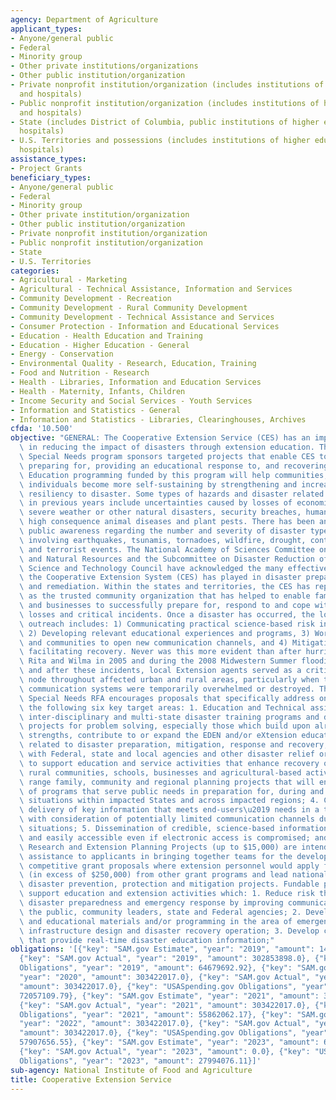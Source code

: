 ```yaml
---
agency: Department of Agriculture
applicant_types:
- Anyone/general public
- Federal
- Minority group
- Other private institutions/organizations
- Other public institution/organization
- Private nonprofit institution/organization (includes institutions of higher education
  and hospitals)
- Public nonprofit institution/organization (includes institutions of higher education
  and hospitals)
- State (includes District of Columbia, public institutions of higher education and
  hospitals)
- U.S. Territories and possessions (includes institutions of higher education and
  hospitals)
assistance_types:
- Project Grants
beneficiary_types:
- Anyone/general public
- Federal
- Minority group
- Other private institution/organization
- Other public institution/organization
- Private nonprofit institution/organization
- Public nonprofit institution/organization
- State
- U.S. Territories
categories:
- Agricultural - Marketing
- Agricultural - Technical Assistance, Information and Services
- Community Development - Recreation
- Community Development - Rural Community Development
- Community Development - Technical Assistance and Services
- Consumer Protection - Information and Educational Services
- Education - Health Education and Training
- Education - Higher Education - General
- Energy - Conservation
- Environmental Quality - Research, Education, Training
- Food and Nutrition - Research
- Health - Libraries, Information and Education Services
- Health - Maternity, Infants, Children
- Income Security and Social Services - Youth Services
- Information and Statistics - General
- Information and Statistics - Libraries, Clearinghouses, Archives
cfda: '10.500'
objective: "GENERAL: The Cooperative Extension Service (CES) has an important role\
  \ in reducing the impact of disasters through extension education. The Extension\
  \ Special Needs program sponsors targeted projects that enable CES to assist in\
  \ preparing for, providing an educational response to, and recovering from disasters.\
  \ Education programming funded by this program will help communities, families and\
  \ individuals become more self-sustaining by strengthening and increasing their\
  \ resiliency to disaster. Some types of hazards and disaster related events funded\
  \ in previous years include uncertainties caused by losses of economic infrastructure,\
  \ severe weather or other natural disasters, security breaches, human disease, or\
  \ high consequence animal diseases and plant pests. There has been an increase in\
  \ public awareness regarding the number and severity of disaster type critical incidents\
  \ involving earthquakes, tsunamis, tornadoes, wildfire, drought, contagious disease,\
  \ and terrorist events. The National Academy of Sciences Committee on Environment\
  \ and Natural Resources and the Subcommittee on Disaster Reduction of the National\
  \ Science and Technology Council have acknowledged the many effective roles that\
  \ the Cooperative Extension System (CES) has played in disaster preparedness, response\
  \ and remediation. Within the states and territories, the CES has repeatedly served\
  \ as the trusted community organization that has helped to enable families, communities,\
  \ and businesses to successfully prepare for, respond to and cope with disaster\
  \ losses and critical incidents. Once a disaster has occurred, the local extension\
  \ outreach includes: 1) Communicating practical science-based risk information,\
  \ 2) Developing relevant educational experiences and programs, 3) Working with individuals\
  \ and communities to open new communication channels, and 4) Mitigating losses and\
  \ facilitating recovery. Never was this more evident than after hurricanes Katrina,\
  \ Rita and Wilma in 2005 and during the 2008 Midwestern Summer flooding. During\
  \ and after these incidents, local Extension agents served as a critical communication\
  \ node throughout affected urban and rural areas, particularly when traditional\
  \ communication systems were temporarily overwhelmed or destroyed. The Extension\
  \ Special Needs RFA encourages proposals that specifically address one or more of\
  \ the following six key target areas: 1. Education and Technical assistance through\
  \ inter-disciplinary and multi-state disaster training programs and demonstration\
  \ projects for problem solving, especially those which build upon already existing\
  \ strengths, contribute to or expand the EDEN and/or eXtension educational materials\
  \ related to disaster preparation, mitigation, response and recovery; 2. Collaboration\
  \ with Federal, state and local agencies and other disaster relief organizations\
  \ to support education and service activities that enhance recovery of impacted\
  \ rural communities, schools, businesses and agricultural-based activities; 3. Long\
  \ range family, community and regional planning projects that will enhance implementation\
  \ of programs that serve public needs in preparation for, during and after emergency\
  \ situations within impacted States and across impacted regions; 4. Communication\
  \ delivery of key information that meets end-users\u2019 needs in a timely fashion\
  \ with consideration of potentially limited communication channels due to disaster\
  \ situations; 5. Dissemination of credible, science-based information that is reliable\
  \ and easily accessible even if electronic access is compromised; and 6. Integrated\
  \ Research and Extension Planning Projects (up to $15,000) are intended to provide\
  \ assistance to applicants in bringing together teams for the development of highly\
  \ competitive grant proposals where extension personnel would apply for large grants\
  \ (in excess of $250,000) from other grant programs and lead nationally important\
  \ disaster prevention, protection and mitigation projects. Fundable projects should\
  \ support education and extension activities which: 1. Reduce risk through planning,\
  \ disaster preparedness and emergency response by improving communication between\
  \ the public, community leaders, state and Federal agencies; 2. Develop strategies\
  \ and educational materials and/or programming in the area of emergency planning,\
  \ infrastructure design and disaster recovery operation; 3. Develop community networks\
  \ that provide real-time disaster education information;"
obligations: '[{"key": "SAM.gov Estimate", "year": "2019", "amount": 14837771.0},
  {"key": "SAM.gov Actual", "year": "2019", "amount": 302853898.0}, {"key": "USASpending.gov
  Obligations", "year": "2019", "amount": 64679692.92}, {"key": "SAM.gov Estimate",
  "year": "2020", "amount": 303422017.0}, {"key": "SAM.gov Actual", "year": "2020",
  "amount": 303422017.0}, {"key": "USASpending.gov Obligations", "year": "2020", "amount":
  72057109.79}, {"key": "SAM.gov Estimate", "year": "2021", "amount": 303422017.0},
  {"key": "SAM.gov Actual", "year": "2021", "amount": 303422017.0}, {"key": "USASpending.gov
  Obligations", "year": "2021", "amount": 55862062.17}, {"key": "SAM.gov Estimate",
  "year": "2022", "amount": 303422017.0}, {"key": "SAM.gov Actual", "year": "2022",
  "amount": 303422017.0}, {"key": "USASpending.gov Obligations", "year": "2022", "amount":
  57907656.55}, {"key": "SAM.gov Estimate", "year": "2023", "amount": 60000000.0},
  {"key": "SAM.gov Actual", "year": "2023", "amount": 0.0}, {"key": "USASpending.gov
  Obligations", "year": "2023", "amount": 27994076.11}]'
sub-agency: National Institute of Food and Agriculture
title: Cooperative Extension Service
---
```

